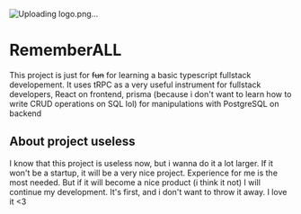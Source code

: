 ![Uploading logo.png…]()
# RememberALL

This project is just for ~~fun~~ for learning a basic typescript fullstack developement.
It uses tRPC as a very useful instrument for fullstack developers, React on frontend, prisma (because i don't want to learn how to write CRUD operations on SQL lol) for manipulations with PostgreSQL on backend

## About project useless 

I know that this project is useless now, but i wanna do it a lot larger. If it won't be a startup, it will be a very nice project. Experience for me is the most needed. But if it will become a nice product (i think it not) I will continue my development. It's first, and i don't want to throw it away. I love it <3
